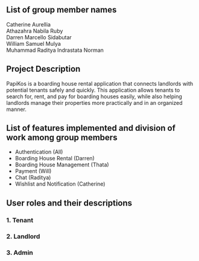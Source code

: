 ## **List of group member names**
Catherine Aurellia <br>
Athazahra Nabila Ruby <br> 
Darren Marcello Sidabutar <br>
William Samuel Mulya <br>
Muhammad Raditya Indrastata Norman <br>

## **Project Description**
PapiKos is a boarding house rental application that connects landlords with potential tenants safely and quickly. This application allows tenants to search for, rent, and pay for boarding houses easily, while also helping landlords manage their properties more practically and in an organized manner.


## **List of features implemented and division of work among group members**
* Authentication (All)
* Boarding House Rental (Darren)
* Boarding House Management (Thata)
* Payment (Will)
* Chat (Raditya)
* Wishlist and Notification (Catherine)


## **User roles and their descriptions**

### 1. Tenant

### 2. Landlord

### 3. Admin
